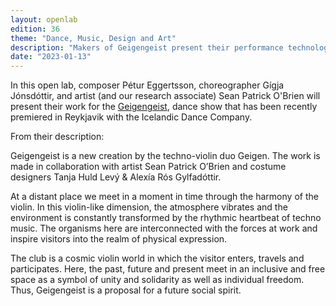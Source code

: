 ```yaml
---
layout: openlab
edition: 36
theme: "Dance, Music, Design and Art"
description: "Makers of Geigengeist present their performance technologies"
date: "2023-01-13"
---
```



In this open lab, composer Pétur Eggertsson, choreographer Gígja Jónsdóttir, and artist (and our research associate) Sean Patrick O'Brien will present their work for the [Geigengeist](https://id.is/geigengeist-en/), dance show that has been recently premiered in Reykjavik with the Icelandic Dance Company.

From their description:

Geigengeist is a new creation by the techno-violin duo Geigen. The work is made in collaboration with artist Sean Patrick O’Brien and costume designers Tanja Huld Levý & Alexía Rós Gylfadóttir.

At a distant place we meet in a moment in time through the harmony of the violin. In this violin-like dimension, the atmosphere vibrates and the environment is constantly transformed by the rhythmic heartbeat of techno music. The organisms here are interconnected with the forces at work and inspire visitors into the realm of physical expression.

The club is a cosmic violin world in which the visitor enters, travels and participates. Here, the past, future and present meet in an inclusive and free space as a symbol of unity and solidarity as well as individual freedom. Thus, Geigengeist is a proposal for a future social spirit.
